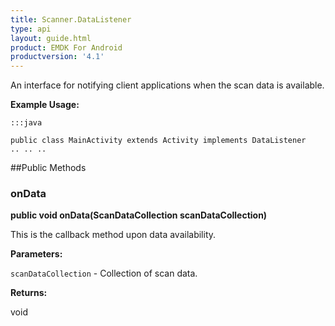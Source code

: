 ```yaml
---
title: Scanner.DataListener
type: api
layout: guide.html
product: EMDK For Android
productversion: '4.1'
---
```



An interface for notifying client applications when the scan data is
 available.
 
 

**Example Usage:**
	
	:::java
	
	public class MainActivity extends Activity implements DataListener
	.. .. ..
	
	


##Public Methods

### onData

**public void onData(ScanDataCollection scanDataCollection)**

This is the callback method upon data availability.

**Parameters:**

`scanDataCollection` - Collection of scan data.

**Returns:**

void









